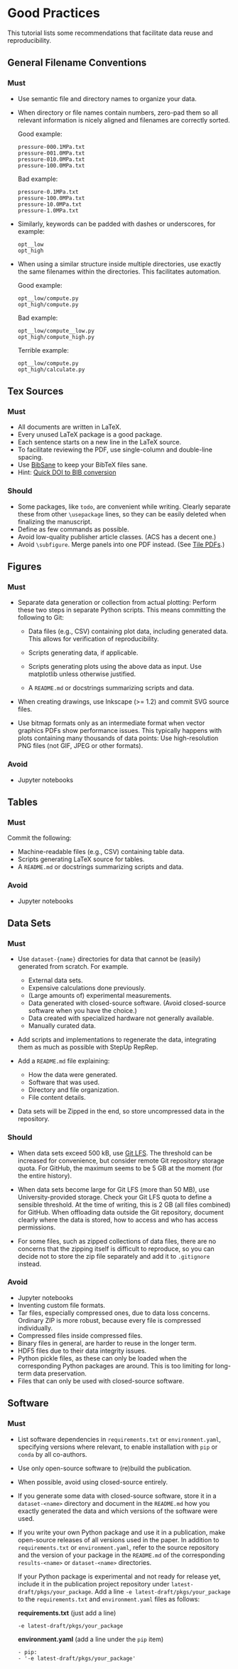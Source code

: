 # Good Practices

This tutorial lists some recommendations that facilitate data reuse and reproducibility.


## General Filename Conventions

### Must

- Use semantic file and directory names to organize your data.
- When directory or file names contain numbers, zero-pad them
  so all relevant information is nicely aligned and filenames are correctly
  sorted.

    Good example:
    ```
    pressure-000.1MPa.txt
    pressure-001.0MPa.txt
    pressure-010.0MPa.txt
    pressure-100.0MPa.txt
    ```

    Bad example:
    ```
    pressure-0.1MPa.txt
    pressure-100.0MPa.txt
    pressure-10.0MPa.txt
    pressure-1.0MPa.txt
    ```

- Similarly, keywords can be padded with dashes or underscores, for example:
  ```
  opt__low
  opt_high
  ```

- When using a similar structure inside multiple directories, use
  exactly the same filenames within the directories.
  This facilitates automation.

    Good example:
    ```
    opt__low/compute.py
    opt_high/compute.py
    ```

    Bad example:
    ```
    opt__low/compute__low.py
    opt_high/compute_high.py
    ```

    Terrible example:
    ```
    opt__low/compute.py
    opt_high/calculate.py
    ```


## Tex Sources

### Must

- All documents are written in LaTeX.
- Every unused LaTeX package is a good package.
- Each sentence starts on a new line in the LaTeX source.
- To facilitate reviewing the PDF, use single-column and double-line spacing.
- Use [BibSane](https://github.com/reproducible-reporting/bibsane) to keep your BibTeX files sane.
- Hint: [Quick DOI to BIB conversion](https://www.doi2bib.org)

### Should

- Some packages, like `todo`, are convenient while writing.
  Clearly separate these from other `\usepackage` lines, so they can be easily deleted
  when finalizing the manuscript.
- Define as few commands as possible.
- Avoid low-quality publisher article classes. (ACS has a decent one.)
- Avoid `\subfigure`. Merge panels into one PDF instead. (See [Tile PDFs](tile_pdfs.md).)


## Figures

### Must

- Separate data generation or collection from actual plotting:
  Perform these two steps in separate Python scripts.
  This means committing the following to Git:

    - Data files (e.g., CSV) containing plot data, including generated data.
      This allows for verification of reproducibility.

    - Scripts generating data, if applicable.

    - Scripts generating plots using the above data as input.
      Use matplotlib unless otherwise justified.

    - A `README.md` or docstrings summarizing scripts and data.

- When creating drawings, use Inkscape (>= 1.2) and commit SVG source files.

- Use bitmap formats only as an intermediate format
  when vector graphics PDFs show performance issues.
  This typically happens with plots containing many thousands of data points:
  Use high-resolution PNG files (not GIF, JPEG or other formats).

### Avoid

- Jupyter notebooks

## Tables

### Must

Commit the following:

- Machine-readable files (e.g., CSV) containing table data.
- Scripts generating LaTeX source for tables.
- A `README.md` or docstrings summarizing scripts and data.

### Avoid

- Jupyter notebooks


## Data Sets

### Must

- Use `dataset-{name}` directories for data that cannot be (easily) generated from scratch.
  For example.

    - External data sets.
    - Expensive calculations done previously.
    - (Large amounts of) experimental measurements.
    - Data generated with closed-source software.
      (Avoid closed-source software when you have the choice.)
    - Data created with specialized hardware not generally available.
    - Manually curated data.

- Add scripts and implementations to regenerate the data,
  integrating them as much as possible with StepUp RepRep.

- Add a `README.md` file explaining:

    - How the data were generated.
    - Software that was used.
    - Directory and file organization.
    - File content details.

- Data sets will be Zipped in the end, so store uncompressed data in the repository.

### Should

- When data sets exceed 500 kB, use [Git LFS](https://git-lfs.com/).
  The threshold can be increased for convenience,
  but consider remote Git repository storage quota.
  For GitHub, the maximum seems to be 5 GB at the moment (for the entire history).

- When data sets become large for Git LFS (more than 50 MB), use University-provided storage.
  Check your Git LFS quota to define a sensible threshold.
  At the time of writing, this is 2 GB (all files combined) for GitHub.
  When offloading data outside the Git repository,
  document clearly where the data is stored, how to access and who has access permissions.

- For some files, such as zipped collections of data files,
  there are no concerns that the zipping itself is difficult to reproduce,
  so you can decide not to store the zip file separately and add it to `.gitignore` instead.

### Avoid

- Jupyter notebooks
- Inventing custom file formats.
- Tar files, especially compressed ones, due to data loss concerns.
  Ordinary ZIP is more robust, because every file is compressed individually.
- Compressed files inside compressed files.
- Binary files in general, are harder to reuse in the longer term.
- HDF5 files due to their data integrity issues.
- Python pickle files,
  as these can only be loaded when the corresponding Python packages are around.
  This is too limiting for long-term data preservation.
- Files that can only be used with closed-source software.


## Software

### Must

- List software dependencies in `requirements.txt` or `environment.yaml`,
  specifying versions where relevant,
  to enable installation with `pip` or `conda` by all co-authors.

- Use only open-source software to (re)build the publication.

- When possible, avoid using closed-source entirely.

- If you generate some data with closed-source software, store it in a `dataset-<name>`
  directory and document in the `README.md` how you exactly generated the data
  and which versions of the software were used.

- If you write your own Python package and use it in a publication,
  make open-source releases of all versions used in the paper.
  In addition to `requirements.txt` or `environment.yaml`,
  refer to the source repository and the version of your package in the `README.md`
  of the corresponding `results-<name>` or `dataset-<name>` directories.

    If your Python package is experimental and not ready for release yet,
    include it in the publication project repository under `latest-draft/pkgs/your_package`.
    Add a line `-e latest-draft/pkgs/your_package`
    to the `requirements.txt` and `environment.yaml` files as follows:

    **requirements.txt** (just add a line)
    ```
    -e latest-draft/pkgs/your_package
    ```

    **environment.yaml** (add a line under the `pip` item)
    ```
    - pip:
    - '-e latest-draft/pkgs/your_package'
    ```
